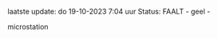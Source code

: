 laatste update: 
do 19-10-2023  7:04   uur 
Status: FAALT - geel - 
<div class="service Y">microstation</div>
